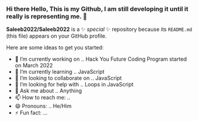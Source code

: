 ### Hi there Hello, This is my Github, I am still developing it until it really is representing me. 👋


**Saleeb2022/Saleeb2022** is a ✨ _special_ ✨ repository because its `README.md` (this file) appears on your GitHub profile.

Here are some ideas to get you started:

- 🔭 I’m currently working on .. Hack You Future Coding Program started on March 2022
- 🌱 I’m currently learning .. JavaScript
- 👯 I’m looking to collaborate on .. JavaScript
- 🤔 I’m looking for help with .. Loops in JavaScript
- 💬 Ask me about .. Anything
- 📫 How to reach me: .. 
- 😄 Pronouns: .. He/Him
- ⚡ Fun fact: ...

